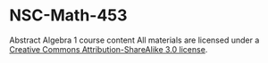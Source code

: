 # NSC-Math-453
Abstract Algebra 1 course content
All materials are licensed under a [Creative Commons Attribution-ShareAlike 3.0 license](http://creativecommons.org/licenses/by-sa/3.0/us/). 


